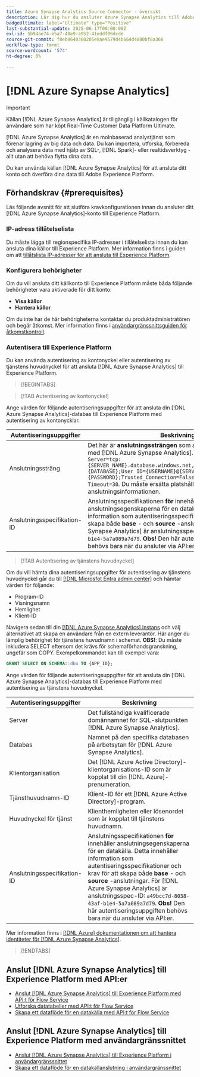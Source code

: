 ```yaml
---
title: Azure Synapse Analytics Source Connector - översikt
description: Lär dig hur du ansluter Azure Synapse Analytics till Adobe Experience Platform med API:er eller användargränssnittet.
badgeUltimate: label="Ultimate" type="Positive"
last-substantial-update: 2025-06-17T00:00:00Z
exl-id: 5b94ae74-e5a7-40e9-a952-41eddf06dcde
source-git-commit: f8eb8640360205e8ae9579d4b664d4880bf8a368
workflow-type: tm+mt
source-wordcount: '574'
ht-degree: 0%

---
```


# [!DNL Azure Synapse Analytics]

>[!IMPORTANT]
>
>Källan [!DNL Azure Synapse Analytics] är tillgänglig i källkatalogen för användare som har köpt Real-Time Customer Data Platform Ultimate.

[!DNL Azure Synapse Analytics] är en molnbaserad analystjänst som förenar lagring av big data och data. Du kan importera, utforska, förbereda och analysera data med hjälp av SQL-, [!DNL Spark]- eller realtidsverktyg - allt utan att behöva flytta dina data.

Du kan använda källan [!DNL Azure Synapse Analytics] för att ansluta ditt konto och överföra dina data till Adobe Experience Platform.

## Förhandskrav {#prerequisites}

Läs följande avsnitt för att slutföra kravkonfigurationen innan du ansluter ditt [!DNL Azure Synapse Analytics]-konto till Experience Platform.

### IP-adress tillåtelselista

Du måste lägga till regionspecifika IP-adresser i tillåtelselista innan du kan ansluta dina källor till Experience Platform. Mer information finns i guiden om att [tillåtslista IP-adresser för att ansluta till Experience Platform](../../ip-address-allow-list.md).

### Konfigurera behörigheter

Om du vill ansluta ditt källkonto till Experience Platform måste båda följande behörigheter vara aktiverade för ditt konto:

* **Visa källor**
* **Hantera källor**

Om du inte har de här behörigheterna kontaktar du produktadministratören och begär åtkomst. Mer information finns i [användargränssnittsguiden för åtkomstkontroll](../../../access-control/ui/overview.md).

### Autentisera till Experience Platform

Du kan använda autentisering av kontonyckel eller autentisering av tjänstens huvudnyckel för att ansluta [!DNL Azure Synapse Analytics] till Experience Platform.

>[!BEGINTABS]

>[!TAB Autentisering av kontonyckel]

Ange värden för följande autentiseringsuppgifter för att ansluta din [!DNL Azure Synapse Analytics]-databas till Experience Platform med autentisering av kontonycklar.

| Autentiseringsuppgifter | Beskrivning |
| --- | --- |
| Anslutningssträng | Det här är **anslutningssträngen** som används för autentisering med [!DNL Azure Synapse Analytics]. Standardformatet är: `Server=tcp:{SERVER_NAME}.database.windows.net,1433;Database={DATABASE};User ID={USERNAME}@{SERVER_NAME};Password={PASSWORD};Trusted_Connection=False;Encrypt=True;Connection Timeout=30`. Du måste ersätta platshållarna med den faktiska anslutningsinformationen. |
| Anslutningsspecifikation-ID | Anslutningsspecifikationen **för** innehåller anslutningsegenskaperna för en datakälla. Detta innehåller information som autentiseringsspecifikationer och krav för att skapa både **base** - och **source** -anslutningar. För [!DNL Azure Synapse Analytics] är anslutningsspec-ID: `a49bcc7d-8038-43af-b1e4-5a7a089a7d79`. **Obs!** Den här autentiseringsuppgiften behövs bara när du ansluter via API:er. |

>[!TAB Autentisering av tjänstens huvudnyckel]

Om du vill hämta dina autentiseringsuppgifter för autentisering av tjänstens huvudnyckel går du till [[!DNL Microsfot Entra admin center]](https://entra.microsoft.com/#home) och hämtar värden för följande:

* Program-ID
* Visningsnamn
* Hemlighet
* Klient-ID

Navigera sedan till din [[!DNL Azure Synapse Analytics] instans](https://azure.microsoft.com/en-ca/products/synapse-analytics) och välj alternativet att skapa en användare från en extern leverantör. Här anger du lämplig behörighet för tjänstens huvudnamn i schemat. **OBS!**: Du måste inkludera SELECT eftersom det krävs för schemaförhandsgranskning, ungefär som COPY. Exempelkommandot kan till exempel vara:

```SQL
GRANT SELECT ON SCHEMA::dbo TO {APP_ID};
```

Ange värden för följande autentiseringsuppgifter för att ansluta din [!DNL Azure Synapse Analytics]-databas till Experience Platform med autentisering av tjänstens huvudnyckel.

| Autentiseringsuppgifter | Beskrivning |
| --- | --- |
| Server | Det fullständiga kvalificerade domännamnet för SQL-slutpunkten [!DNL Azure Synapse Analytics]. |
| Databas | Namnet på den specifika databasen på arbetsytan för [!DNL Azure Synapse Analytics]. |
| Klientorganisation | Det [!DNL Azure Active Directory]-klientorganisations-ID som är kopplat till din [!DNL Azure]-prenumeration. |
| Tjänsthuvudnamn-ID | Klient-ID för ett [!DNL Azure Active Directory]-program. |
| Huvudnyckel för tjänst | Klienthemligheten eller lösenordet som är kopplat till tjänstens huvudnamn. |
| Anslutningsspecifikation-ID | Anslutningsspecifikationen **för** innehåller anslutningsegenskaperna för en datakälla. Detta innehåller information som autentiseringsspecifikationer och krav för att skapa både **base** - och **source** -anslutningar. För [!DNL Azure Synapse Analytics] är anslutningsspec-ID: `a49bcc7d-8038-43af-b1e4-5a7a089a7d79`. **Obs!** Den här autentiseringsuppgiften behövs bara när du ansluter via API:er. |

Mer information finns i [[!DNL Azure] dokumentationen om att hantera identiteter för  [!DNL Azure Synapse Analytics]](https://learn.microsoft.com/en-us/azure/synapse-analytics/synapse-service-identity).

>[!ENDTABS]

## Anslut [!DNL Azure Synapse Analytics] till Experience Platform med API:er

* [Anslut [!DNL Azure Synapse Analytics] till Experience Platform med API:t för Flow Service](../../tutorials/api/create/databases/synapse-analytics.md)
* [Utforska datatabeller med API:t för Flow Service](../../tutorials/api/explore/tabular.md)
* [Skapa ett dataflöde för en datakälla med API:t för Flow Service](../../tutorials/api/collect/database-nosql.md)

## Anslut [!DNL Azure Synapse Analytics] till Experience Platform med användargränssnittet

* [Anslut [!DNL Azure Synapse Analytics] till Experience Platform i användargränssnittet](../../tutorials/ui/create/databases/synapse-analytics.md)
* [Skapa ett dataflöde för en datakällanslutning i användargränssnittet](../../tutorials/ui/dataflow/databases.md)

